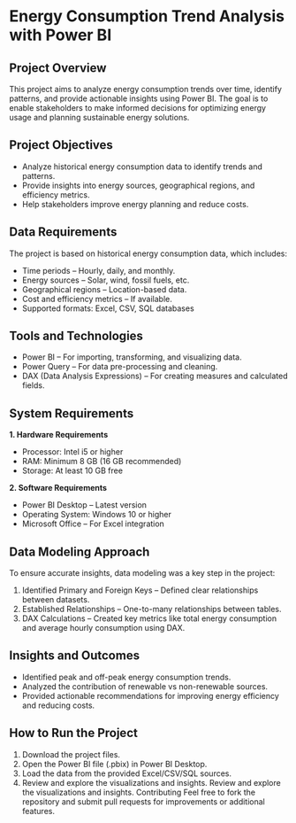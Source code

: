 # Energy Consumption Trend Analysis with Power BI

## Project Overview
This project aims to analyze energy consumption trends over time, identify patterns, and provide actionable insights using Power BI. The goal is to enable stakeholders to make informed decisions for optimizing energy usage and planning sustainable energy solutions.

## Project Objectives
- Analyze historical energy consumption data to identify trends and patterns.
- Provide insights into energy sources, geographical regions, and efficiency metrics.
- Help stakeholders improve energy planning and reduce costs.

## Data Requirements
The project is based on historical energy consumption data, which includes:

- Time periods – Hourly, daily, and monthly.
- Energy sources – Solar, wind, fossil fuels, etc.
- Geographical regions – Location-based data.
- Cost and efficiency metrics – If available.
- Supported formats: Excel, CSV, SQL databases

## Tools and Technologies
- Power BI – For importing, transforming, and visualizing data.
- Power Query – For data pre-processing and cleaning.
- DAX (Data Analysis Expressions) – For creating measures and calculated fields.


## System Requirements
**1. **Hardware Requirements****
- Processor: Intel i5 or higher
- RAM: Minimum 8 GB (16 GB recommended)
- Storage: At least 10 GB free
  
**2. Software Requirements**
- Power BI Desktop – Latest version
- Operating System: Windows 10 or higher
- Microsoft Office – For Excel integration

## Data Modeling Approach
To ensure accurate insights, data modeling was a key step in the project:

1. Identified Primary and Foreign Keys – Defined clear relationships between datasets.
2. Established Relationships – One-to-many relationships between tables.
3. DAX Calculations – Created key metrics like total energy consumption and average hourly consumption using DAX.

## Insights and Outcomes
- Identified peak and off-peak energy consumption trends.
- Analyzed the contribution of renewable vs non-renewable sources.
- Provided actionable recommendations for improving energy efficiency and reducing costs.

## How to Run the Project
1. Download the project files.
2. Open the Power BI file (.pbix) in Power BI Desktop.
3. Load the data from the provided Excel/CSV/SQL sources.
4. Review and explore the visualizations and insights.
Review and explore the visualizations and insights.
Contributing
Feel free to fork the repository and submit pull requests for improvements or additional features.

